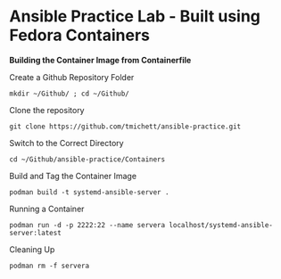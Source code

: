# Ansible Practice Lab - Built using Fedora Containers

**Building the Container Image from Containerfile**

Create a Github Repository Folder
````
mkdir ~/Github/ ; cd ~/Github/ 
````

Clone the repository
````
git clone https://github.com/tmichett/ansible-practice.git
````

Switch to the Correct Directory
````
cd ~/Github/ansible-practice/Containers
````

Build and Tag the Container Image
````
podman build -t systemd-ansible-server .
````

Running a Container

````
podman run -d -p 2222:22 --name servera localhost/systemd-ansible-server:latest
````

Cleaning Up
````
podman rm -f servera

````
